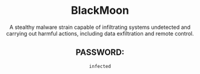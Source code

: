 <div align="center">

# BlackMoon

A stealthy malware strain capable of infiltrating systems undetected and carrying out harmful actions, including data exfiltration and remote control.

## PASSWORD:

```
infected
```

</div>
